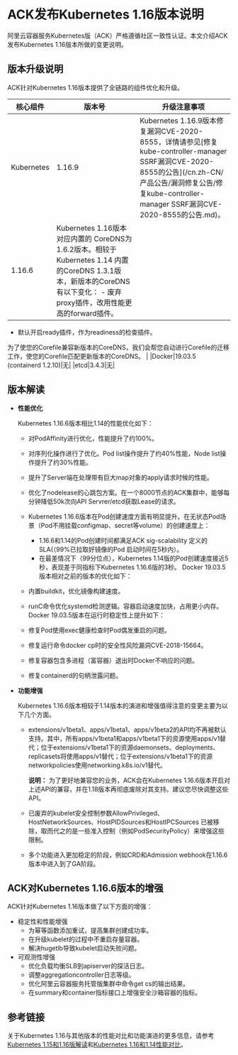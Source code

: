 # ACK发布Kubernetes 1.16版本说明

阿里云容器服务Kubernetes版（ACK）严格遵循社区一致性认证。本文介绍ACK发布Kubernetes 1.16版本所做的变更说明。

## 版本升级说明

ACK针对Kubernetes 1.16版本提供了全链路的组件优化和升级。

|核心组件|版本号|升级注意事项|
|----|---|------|
|Kubernetes|1.16.9|Kubernetes 1.16.9版本修复漏洞CVE-2020-8555，详情请参见[修复kube-controller-manager SSRF漏洞CVE-2020-8555的公告](/cn.zh-CN/产品公告/漏洞修复公告/修复kube-controller-manager SSRF漏洞CVE-2020-8555的公告.md)。|
|1.16.6|Kubernetes 1.16版本对应内置的 CoreDNS为1.6.2版本。相较于Kubernetes 1.14 内置的CoreDNS 1.3.1版本，新版本的CoreDNS有以下变化： -   废弃proxy插件，改用性能更高的forward插件。
-   默认开启ready插件，作为readiness的检查插件。

为了使您的Corefile兼容新版本的CoreDNS，我们会帮您自动进行Corefile的迁移工作，使您的Corefile匹配更新版本的CoreDNS。 |
|Docker|19.03.5 \(containerd 1.2.10\)|无|
|etcd|3.4.3|无|

## 版本解读

-   **性能优化**

    Kubernetes 1.16.6版本相比1.14的性能优化如下：

    -   对PodAffinity进行优化，性能提升了约100%。
    -   对序列化操作进行了优化。Pod list操作提升了约40%性能，Node list操作提升了约30%性能。
    -   提升了Server端在处理带有巨大map对象的apply请求时候的性能。
    -   优化了nodelease的心跳包方案。在一个8000节点的ACK集群中，能够每分钟降低50k次向API Servrer/etcd获取Lease的请求。
    -   Kubernetes 1.16.6版本在Pod创建速度方面有明显提升。在无状态Pod场景（Pod不用挂载configmap、secret等volume）的创建速度上：
        -   1.16.6和1.14的Pod创建时间都满足ACK sig-scalability 定义的SLA\(（99%已拉取好镜像的Pod 启动时间在5秒内）。
        -   在最差情况下（99分位点），Kubernetes 1.14版的Pod创建速度接近5秒，表现差于同指标下Kubernetes 1.16.6版的3秒。
    Docker 19.03.5版本相对之前的版本的优化如下：

    -   内置buildkit，优化镜像构建速度。
    -   runC命令优化systemd检测逻辑。容器启动速度加快，占用更小内存。
    Docker 19.03.5版本在运行时稳定性上提升如下：

    -   修复Pod使用exec健康检查时Pod偶发重启的问题。
    -   修复运行命令docker cp时的安全性风险漏洞CVE-2018-15664。
    -   修复容器包含多进程（富容器）退出时Docker不响应的问题。
    -   修复containerd的句柄泄露问题。
-   **功能增强**

    Kubernetes 1.16.6版本相较于1.14版本的演进和增强值得注意的变更主要为以下几个方面。

    -   extensions/v1beta1、apps/v1beta1、apps/v1beta2的API均不再被默认支持。其中，所有apps/v1beta1和apps/v1beta1下的资源使用apps/v1替代；位于extensions/v1beta1下的资源daemonsets、deployments、replicasets将使用apps/v1替代；位于extensions/v1beta1下的资源networkpolicies使用networking.k8s.io/v1替代。

        **说明：** 为了更好地兼容您的业务，ACK会在Kubernetes 1.16.6版本开启对上述API的兼容，并在1.18版本再彻底废除对其支持。建议您尽快调整这些API。

    -   已废弃的kubelet安全控制参数AllowPrivileged、HostNetworkSources、HostPIDSources和HostIPCSources 已被移除，取而代之的是一些准入控制（例如PodSecurityPolicy）来增强这些限制。
    -   多个功能进入更加稳定的阶段，例如CRD和Admission webhook在1.16.6版本中进入到了GA阶段。

## ACK对Kubernetes 1.16.6版本的增强

ACK针对Kubernetes 1.16版本做了以下方面的增强：

-   稳定性和性能增强
    -   为幂等函数添加重试，提高集群创建成功率。
    -   在升级kubelet的过程中不重启存量容器。
    -   解决hugetlb导致kubelet启动失败问题。
-   可观测性增强
    -   优化负载均衡SLB到apiserver的探活日志。
    -   调整aggregationcontroller日志等级。
    -   优化阿里云容器服务托管版集群中命令get cs的输出结果。
    -   在summary和container指标接口上增强安全沙箱容器的指标。

## 参考链接

关于Kubernetes 1.16与其他版本的性能对比和功能演进的更多信息，请参考[Kubernetes 1.15和1.16版解读](https://yq.aliyun.com/articles/748085?spm=a2c4e.11155435.0.0.5a9a3312R7b0dn)和[Kubernetes 1.16和1.14性能对比](https://yq.aliyun.com/articles/747908?spm=a2c4e.11155435.0.0.5a9a3312R7b0dn)。

